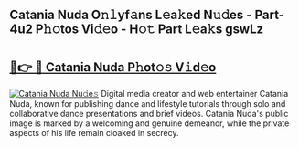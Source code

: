 ## Catania Nuda O𝚗𝚕yf𝚊ns L𝚎a𝚔ed N𝚞𝚍es - Part-4u2 P𝚑𝚘tos Vi𝚍𝚎o - H𝚘𝚝 Part L𝚎a𝚔s gswLz

# <h2><a href="http://kf9ssn.oniu.top/?m=Catania+Nuda">🔗👉 🔴 Catania Nuda P𝚑ot𝚘𝚜 V𝚒d𝚎o</a></h2>

[![Catania Nuda Nu𝚍e𝚜](https://i.imgur.com/0qMVB7G.gif)](http://kf9ssn.oniu.top/?m=Catania+Nuda)
Digital media creator and web entertainer Catania Nuda, known for publishing dance and lifestyle tutorials through solo and collaborative dance presentations and brief videos. Catania Nuda's public image is marked by a welcoming and genuine demeanor, while the private aspects of his life remain cloaked in secrecy.  
